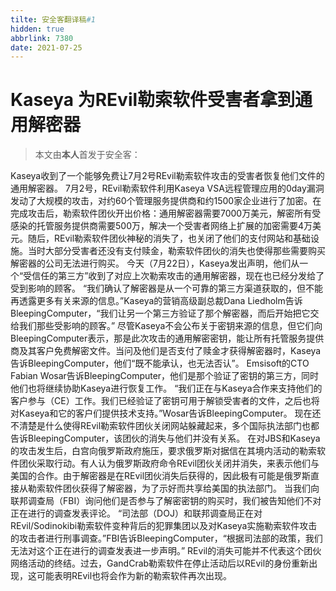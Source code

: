 ```yaml
---
tilte: 安全客翻译稿#1
hidden: true
abbrlink: 7380
date: 2021-07-25
---
```

# Kaseya 为REvil勒索软件受害者拿到通用解密器

> 本文由**本人**首发于安全客：

<!--more-->

Kaseya收到了一个能够免费让7月2号REvil勒索软件攻击的受害者恢复他们文件的通用解密器。
7月2号，REvil勒索软件利用Kaseya VSA远程管理应用的0day漏洞发动了大规模的攻击，对约60个管理服务提供商和约1500家企业进行了加密。在完成攻击后，勒索软件团伙开出价格：通用解密器需要7000万美元，解密所有受感染的托管服务提供商需要500万，解决一个受害者网络上扩展的加密需要4万美元。随后，REvil勒索软件团伙神秘的消失了，也关闭了他们的支付网站和基础设施。当时大部分受害者还没有支付赎金，勒索软件团伙的消失也使得那些需要购买解密器的公司无法进行购买。
今天（7月22日），Kaseya发出声明，他们从一个“受信任的第三方”收到了对应上次勒索攻击的通用解密器，现在也已经分发给了受到影响的顾客。
“我们确认了解密器是从一个可靠的第三方渠道获取的，但不能再透露更多有关来源的信息。”Kaseya的营销高级副总裁Dana Liedholm告诉BleepingComputer，“我们让另一个第三方验证了那个解密器，而后开始把它交给我们那些受影响的顾客。”
尽管Kaseya不会公布关于密钥来源的信息，但它们向BleepingComputer表示，那是此次攻击的通用解密密钥，能让所有托管服务提供商及其客户免费解密文件。当问及他们是否支付了赎金才获得解密器时，Kaseya告诉BleepingComputer，他们“既不能承认，也无法否认”。
Emsisoft的CTO Fabian Wosar告诉BleepingComputer，他们是那个验证了密钥的第三方，同时他们也将继续协助Kaseya进行恢复工作。
“我们正在与Kaseya合作来支持他们的客户参与（CE）工作。我们已经验证了密钥可用于解锁受害者的文件，之后也将对Kaseya和它的客户们提供技术支持。”Wosar告诉BleepingComputer。
现在还不清楚是什么使得REvil勒索软件团伙关闭网站躲藏起来，多个国际执法部门也都告诉BleepingComputer，该团伙的消失与他们并没有关系。
在对JBS和Kaseya的攻击发生后，白宫向俄罗斯政府施压，要求俄罗斯对据信在其境内活动的勒索软件团伙采取行动。有人认为俄罗斯政府命令REvil团伙关闭并消失，来表示他们与美国的合作。由于解密器是在REvil团伙消失后获得的，因此极有可能是俄罗斯直接从勒索软件团伙获得了解密器，为了示好而共享给美国的执法部门。
当我们向联邦调查局（FBI）询问他们是否参与了解密密钥的购买时，我们被告知他们不对正在进行的调查发表评论。
“司法部（DOJ）和联邦调查局正在对REvil/Sodinokibi勒索软件变种背后的犯罪集团以及对Kaseya实施勒索软件攻击的攻击者进行刑事调查。”FBI告诉BleepingComputer，“根据司法部的政策，我们无法对这个正在进行的调查发表进一步声明。”
REvil的消失可能并不代表这个团伙网络活动的终结。过去，GandCrab勒索软件在停止活动后以REvil的身份重新出现，这可能表明REvil也将会作为新的勒索软件再次出现。
